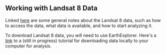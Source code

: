## Working with Landsat 8 Data

Linked [here](https://docs.google.com/document/d/1dimvOYZY2PiBhEunOD-YpNTxSWlQ9A-NvRkPDtUWj5c/edit?usp=sharing) are some general notes about the Landsat 8 data, such as how to access the data, what data is available, and how to start analyzing it.

To download Landsat 8 data, you will need to use EarthExplorer. Here's a [link](https://docs.google.com/document/d/1fRBLFHK9prvqFHeuPPh2UPgurBMwa7ekNYX7pOqs-a4/edit?usp=sharing) to a (still in progress) tutorial for downloading data locally to your computer for analysis.
